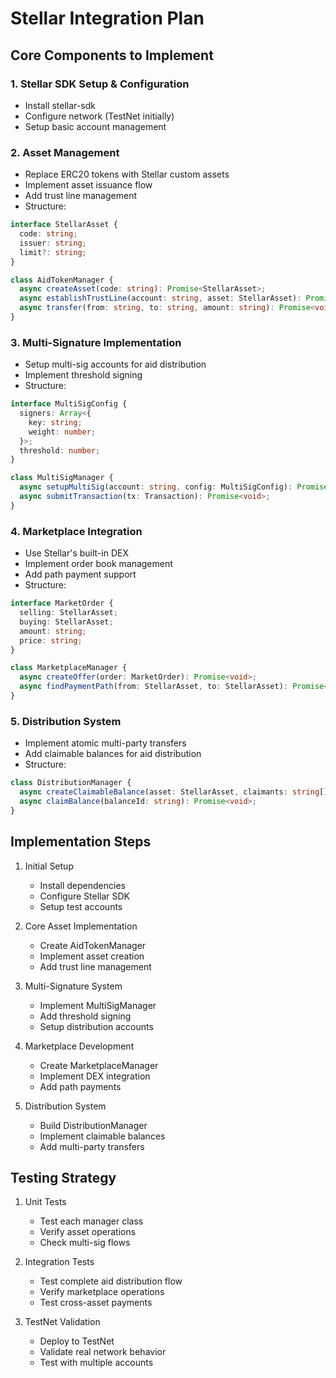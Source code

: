 # Stellar Integration Plan

## Core Components to Implement

### 1. Stellar SDK Setup & Configuration
- Install stellar-sdk
- Configure network (TestNet initially)
- Setup basic account management

### 2. Asset Management
- Replace ERC20 tokens with Stellar custom assets
- Implement asset issuance flow
- Add trust line management
- Structure:
```typescript
interface StellarAsset {
  code: string;
  issuer: string;
  limit?: string;
}

class AidTokenManager {
  async createAsset(code: string): Promise<StellarAsset>;
  async establishTrustLine(account: string, asset: StellarAsset): Promise<void>;
  async transfer(from: string, to: string, amount: string): Promise<void>;
}
```

### 3. Multi-Signature Implementation
- Setup multi-sig accounts for aid distribution
- Implement threshold signing
- Structure:
```typescript
interface MultiSigConfig {
  signers: Array<{
    key: string;
    weight: number;
  }>;
  threshold: number;
}

class MultiSigManager {
  async setupMultiSig(account: string, config: MultiSigConfig): Promise<void>;
  async submitTransaction(tx: Transaction): Promise<void>;
}
```

### 4. Marketplace Integration
- Use Stellar's built-in DEX
- Implement order book management
- Add path payment support
- Structure:
```typescript
interface MarketOrder {
  selling: StellarAsset;
  buying: StellarAsset;
  amount: string;
  price: string;
}

class MarketplaceManager {
  async createOffer(order: MarketOrder): Promise<void>;
  async findPaymentPath(from: StellarAsset, to: StellarAsset): Promise<void>;
}
```

### 5. Distribution System
- Implement atomic multi-party transfers
- Add claimable balances for aid distribution
- Structure:
```typescript
class DistributionManager {
  async createClaimableBalance(asset: StellarAsset, claimants: string[]): Promise<void>;
  async claimBalance(balanceId: string): Promise<void>;
}
```

## Implementation Steps

1. Initial Setup
   - Install dependencies
   - Configure Stellar SDK
   - Setup test accounts

2. Core Asset Implementation
   - Create AidTokenManager
   - Implement asset creation
   - Add trust line management

3. Multi-Signature System
   - Implement MultiSigManager
   - Add threshold signing
   - Setup distribution accounts

4. Marketplace Development
   - Create MarketplaceManager
   - Implement DEX integration
   - Add path payments

5. Distribution System
   - Build DistributionManager
   - Implement claimable balances
   - Add multi-party transfers

## Testing Strategy

1. Unit Tests
   - Test each manager class
   - Verify asset operations
   - Check multi-sig flows

2. Integration Tests
   - Test complete aid distribution flow
   - Verify marketplace operations
   - Test cross-asset payments

3. TestNet Validation
   - Deploy to TestNet
   - Validate real network behavior
   - Test with multiple accounts